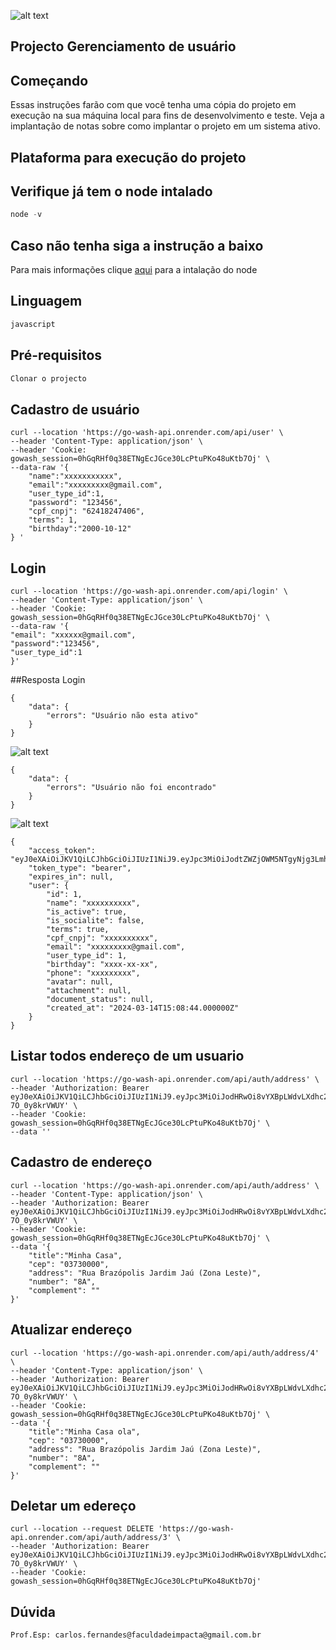 ![alt text](https://www.impacta.edu.br/themes/wc_agenciar3/images/logo-new.png)
## Projecto Gerenciamento de usuário


## Começando
Essas instruções farão com que você tenha uma cópia do projeto em execução na sua máquina local para fins de desenvolvimento e teste. Veja a implantação de notas sobre como implantar o projeto em um sistema ativo.

## Plataforma para execução do projeto

## Verifique já tem o node intalado

```php
node -v
```

## Caso não tenha siga a instrução a baixo

Para mais informações clique [aqui](https://nodejs.org/en/download) para a intalação do node


## Linguagem

```php
javascript
```

## Pré-requisitos

```php
Clonar o projecto
```


## Cadastro de usuário

```
curl --location 'https://go-wash-api.onrender.com/api/user' \
--header 'Content-Type: application/json' \
--header 'Cookie: gowash_session=0hGqRHf0q38ETNgEcJGce30LcPtuPKo48uKtb7Oj' \
--data-raw '{
    "name":"xxxxxxxxxxx",
    "email":"xxxxxxxxx@gmail.com",
    "user_type_id":1,
    "password": "123456",
    "cpf_cnpj": "62418247406",
    "terms": 1,
    "birthday":"2000-10-12"    
} '
```


## Login

```
curl --location 'https://go-wash-api.onrender.com/api/login' \
--header 'Content-Type: application/json' \
--header 'Cookie: gowash_session=0hGqRHf0q38ETNgEcJGce30LcPtuPKo48uKtb7Oj' \
--data-raw '{
"email": "xxxxxx@gmail.com",
"password":"123456",
"user_type_id":1
}'
```
##Resposta Login

```
{
    "data": {
        "errors": "Usuário não esta ativo"
    }
}
```
![alt text](https://github.com/carlosrmfernandes/project-dw/assets/22120478/49fcd1da-25d6-45d1-88c8-d1c37f245293)

```
{
    "data": {
        "errors": "Usuário não foi encontrado"
    }
}
```
![alt text](https://github.com/carlosrmfernandes/project-dw/assets/22120478/9571f618-7845-4d89-a6de-eaaa1b14140a)

```
{
    "access_token": "eyJ0eXAiOiJKV1QiLCJhbGciOiJIUzI1NiJ9.eyJpc3MiOiJodtZWZjOWM5NTgyNjg3Lmhlcm9rdWFwcC5jb20vYXBpL2xvZ2luIiwiaWF0IjoxNzEyMDc4Mjg0LCJuYmYiOjE3MTIwNzgyODQsImp0aSI6ImRPajVkTng4WEgxdVJ5TVkiLCJzdWIiOiIxIiwicHJ2IjoiMjNiZDVjODk0OWY2MDBhZGIzOWU3MDFjNDAwODcyZGI3YTU5NzZmNyJ9.oBAOYBcADNUiwFKgM",
    "token_type": "bearer",
    "expires_in": null,
    "user": {
        "id": 1,
        "name": "xxxxxxxxxx",
        "is_active": true,
        "is_socialite": false,
        "terms": true,
        "cpf_cnpj": "xxxxxxxxxx",
        "email": "xxxxxxxxx@gmail.com",
        "user_type_id": 1,
        "birthday": "xxxx-xx-xx",
        "phone": "xxxxxxxxx",
        "avatar": null,
        "attachment": null,
        "document_status": null,
        "created_at": "2024-03-14T15:08:44.000000Z"
    }
}
```

## Listar todos endereço de um usuario

```
curl --location 'https://go-wash-api.onrender.com/api/auth/address' \
--header 'Authorization: Bearer eyJ0eXAiOiJKV1QiLCJhbGciOiJIUzI1NiJ9.eyJpc3MiOiJodHRwOi8vYXBpLWdvLXdhc2gtZWZjOWM5NTgyNjg3Lmhlcm9rdWFwcC5jb20vYXBpL2xvZ2luIiwiaWF0IjoxNzEwNDE3MjIyLCJuYmYiOjE3MTA0MTcyMjIsImp0aSI6InBsZll0aENEZ0U1NUNzMHEiLCJzdWIiOiIxIiwicHJ2IjoiMjNiZDVjODk0OWY2MDBhZGIzOWU3MDFjNDAwODcyZGI3YTU5NzZmNyJ9.z1pdEBkx8Hq01B7jNKa42NGxtFFHwb-7O_0y8krVWUY' \
--header 'Cookie: gowash_session=0hGqRHf0q38ETNgEcJGce30LcPtuPKo48uKtb7Oj' \
--data ''
```

## Cadastro de endereço

```
curl --location 'https://go-wash-api.onrender.com/api/auth/address' \
--header 'Content-Type: application/json' \
--header 'Authorization: Bearer eyJ0eXAiOiJKV1QiLCJhbGciOiJIUzI1NiJ9.eyJpc3MiOiJodHRwOi8vYXBpLWdvLXdhc2gtZWZjOWM5NTgyNjg3Lmhlcm9rdWFwcC5jb20vYXBpL2xvZ2luIiwiaWF0IjoxNzEwNDE3MjIyLCJuYmYiOjE3MTA0MTcyMjIsImp0aSI6InBsZll0aENEZ0U1NUNzMHEiLCJzdWIiOiIxIiwicHJ2IjoiMjNiZDVjODk0OWY2MDBhZGIzOWU3MDFjNDAwODcyZGI3YTU5NzZmNyJ9.z1pdEBkx8Hq01B7jNKa42NGxtFFHwb-7O_0y8krVWUY' \
--header 'Cookie: gowash_session=0hGqRHf0q38ETNgEcJGce30LcPtuPKo48uKtb7Oj' \
--data '{
    "title":"Minha Casa",
    "cep": "03730000",
    "address": "Rua Brazópolis Jardim Jaú (Zona Leste)",
    "number": "8A",
    "complement": ""
}'
```

## Atualizar endereço

```
curl --location 'https://go-wash-api.onrender.com/api/auth/address/4' \
--header 'Content-Type: application/json' \
--header 'Authorization: Bearer eyJ0eXAiOiJKV1QiLCJhbGciOiJIUzI1NiJ9.eyJpc3MiOiJodHRwOi8vYXBpLWdvLXdhc2gtZWZjOWM5NTgyNjg3Lmhlcm9rdWFwcC5jb20vYXBpL2xvZ2luIiwiaWF0IjoxNzEwNDE3MjIyLCJuYmYiOjE3MTA0MTcyMjIsImp0aSI6InBsZll0aENEZ0U1NUNzMHEiLCJzdWIiOiIxIiwicHJ2IjoiMjNiZDVjODk0OWY2MDBhZGIzOWU3MDFjNDAwODcyZGI3YTU5NzZmNyJ9.z1pdEBkx8Hq01B7jNKa42NGxtFFHwb-7O_0y8krVWUY' \
--header 'Cookie: gowash_session=0hGqRHf0q38ETNgEcJGce30LcPtuPKo48uKtb7Oj' \
--data '{
    "title":"Minha Casa ola",
    "cep": "03730000",
    "address": "Rua Brazópolis Jardim Jaú (Zona Leste)",
    "number": "8A",
    "complement": ""
}'
```

## Deletar um edereço

```
curl --location --request DELETE 'https://go-wash-api.onrender.com/api/auth/address/3' \
--header 'Authorization: Bearer eyJ0eXAiOiJKV1QiLCJhbGciOiJIUzI1NiJ9.eyJpc3MiOiJodHRwOi8vYXBpLWdvLXdhc2gtZWZjOWM5NTgyNjg3Lmhlcm9rdWFwcC5jb20vYXBpL2xvZ2luIiwiaWF0IjoxNzEwNDE3MjIyLCJuYmYiOjE3MTA0MTcyMjIsImp0aSI6InBsZll0aENEZ0U1NUNzMHEiLCJzdWIiOiIxIiwicHJ2IjoiMjNiZDVjODk0OWY2MDBhZGIzOWU3MDFjNDAwODcyZGI3YTU5NzZmNyJ9.z1pdEBkx8Hq01B7jNKa42NGxtFFHwb-7O_0y8krVWUY' \
--header 'Cookie: gowash_session=0hGqRHf0q38ETNgEcJGce30LcPtuPKo48uKtb7Oj'
```


## Dúvida 

```
Prof.Esp: carlos.fernandes@faculdadeimpacta@gmail.com.br
```



